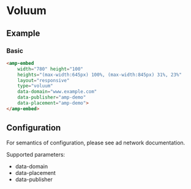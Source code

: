 <!---
Copyright 2016 The AMP HTML Authors. All Rights Reserved.

Licensed under the Apache License, Version 2.0 (the "License");
you may not use this file except in compliance with the License.
You may obtain a copy of the License at

      http://www.apache.org/licenses/LICENSE-2.0

Unless required by applicable law or agreed to in writing, software
distributed under the License is distributed on an "AS-IS" BASIS,
WITHOUT WARRANTIES OR CONDITIONS OF ANY KIND, either express or implied.
See the License for the specific language governing permissions and
limitations under the License.
-->

# Voluum

## Example

### Basic

```html
<amp-embed
    width="780" height="100"
    heights="(max-width:645px) 100%, (max-width:845px) 31%, 23%"
    layout="responsive"
    type="voluum"
    data-domain="www.example.com"
    data-publisher="amp-demo"
    data-placement="amp-demo">
</amp-embed>
```

## Configuration

For semantics of configuration, please see ad network documentation.

Supported parameters:

- data-domain
- data-placement
- data-publisher
